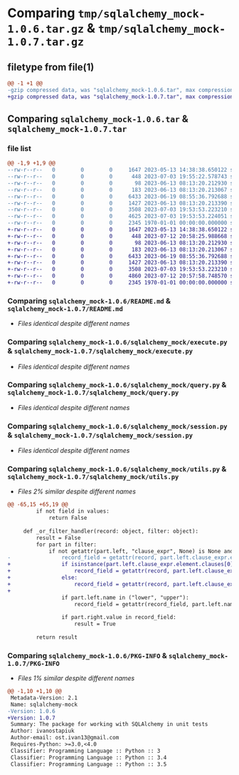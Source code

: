 # Comparing `tmp/sqlalchemy_mock-1.0.6.tar.gz` & `tmp/sqlalchemy_mock-1.0.7.tar.gz`

## filetype from file(1)

```diff
@@ -1 +1 @@
-gzip compressed data, was "sqlalchemy_mock-1.0.6.tar", max compression
+gzip compressed data, was "sqlalchemy_mock-1.0.7.tar", max compression
```

## Comparing `sqlalchemy_mock-1.0.6.tar` & `sqlalchemy_mock-1.0.7.tar`

### file list

```diff
@@ -1,9 +1,9 @@
--rw-r--r--   0        0        0     1647 2023-05-13 14:38:38.650122 sqlalchemy_mock-1.0.6/README.md
--rw-r--r--   0        0        0      448 2023-07-03 19:55:22.578743 sqlalchemy_mock-1.0.6/pyproject.toml
--rw-r--r--   0        0        0       98 2023-06-13 08:13:20.212930 sqlalchemy_mock-1.0.6/sqlalchemy_mock/__init__.py
--rw-r--r--   0        0        0      183 2023-06-13 08:13:20.213067 sqlalchemy_mock-1.0.6/sqlalchemy_mock/async_session.py
--rw-r--r--   0        0        0     6433 2023-06-19 08:55:36.792688 sqlalchemy_mock-1.0.6/sqlalchemy_mock/execute.py
--rw-r--r--   0        0        0     1427 2023-06-13 08:13:20.213390 sqlalchemy_mock-1.0.6/sqlalchemy_mock/query.py
--rw-r--r--   0        0        0     3508 2023-07-03 19:53:53.223210 sqlalchemy_mock-1.0.6/sqlalchemy_mock/session.py
--rw-r--r--   0        0        0     4625 2023-07-03 19:53:53.224051 sqlalchemy_mock-1.0.6/sqlalchemy_mock/utils.py
--rw-r--r--   0        0        0     2345 1970-01-01 00:00:00.000000 sqlalchemy_mock-1.0.6/PKG-INFO
+-rw-r--r--   0        0        0     1647 2023-05-13 14:38:38.650122 sqlalchemy_mock-1.0.7/README.md
+-rw-r--r--   0        0        0      448 2023-07-12 20:58:25.988668 sqlalchemy_mock-1.0.7/pyproject.toml
+-rw-r--r--   0        0        0       98 2023-06-13 08:13:20.212930 sqlalchemy_mock-1.0.7/sqlalchemy_mock/__init__.py
+-rw-r--r--   0        0        0      183 2023-06-13 08:13:20.213067 sqlalchemy_mock-1.0.7/sqlalchemy_mock/async_session.py
+-rw-r--r--   0        0        0     6433 2023-06-19 08:55:36.792688 sqlalchemy_mock-1.0.7/sqlalchemy_mock/execute.py
+-rw-r--r--   0        0        0     1427 2023-06-13 08:13:20.213390 sqlalchemy_mock-1.0.7/sqlalchemy_mock/query.py
+-rw-r--r--   0        0        0     3508 2023-07-03 19:53:53.223210 sqlalchemy_mock-1.0.7/sqlalchemy_mock/session.py
+-rw-r--r--   0        0        0     4860 2023-07-12 20:57:58.748570 sqlalchemy_mock-1.0.7/sqlalchemy_mock/utils.py
+-rw-r--r--   0        0        0     2345 1970-01-01 00:00:00.000000 sqlalchemy_mock-1.0.7/PKG-INFO
```

### Comparing `sqlalchemy_mock-1.0.6/README.md` & `sqlalchemy_mock-1.0.7/README.md`

 * *Files identical despite different names*

### Comparing `sqlalchemy_mock-1.0.6/sqlalchemy_mock/execute.py` & `sqlalchemy_mock-1.0.7/sqlalchemy_mock/execute.py`

 * *Files identical despite different names*

### Comparing `sqlalchemy_mock-1.0.6/sqlalchemy_mock/query.py` & `sqlalchemy_mock-1.0.7/sqlalchemy_mock/query.py`

 * *Files identical despite different names*

### Comparing `sqlalchemy_mock-1.0.6/sqlalchemy_mock/session.py` & `sqlalchemy_mock-1.0.7/sqlalchemy_mock/session.py`

 * *Files identical despite different names*

### Comparing `sqlalchemy_mock-1.0.6/sqlalchemy_mock/utils.py` & `sqlalchemy_mock-1.0.7/sqlalchemy_mock/utils.py`

 * *Files 2% similar despite different names*

```diff
@@ -65,15 +65,19 @@
         if not field in values:
             return False
 
     def _or_filter_handler(record: object, filter: object):
         result = False
         for part in filter:
             if not getattr(part.left, "clause_expr", None) is None and part.left.clause_expr.element.operator.__name__ == "comma_op":
-                record_field = getattr(record, part.left.clause_expr.element.clauses[0].name)
+                if isinstance(part.left.clause_expr.element.clauses[0], sqlalchemy.sql.elements.Cast):
+                    record_field = getattr(record, part.left.clause_expr.element.clauses[0].clause.name)
+                else:
+                    record_field = getattr(record, part.left.clause_expr.element.clauses[0].name)
+
                 if part.left.name in ("lower", "upper"):
                     record_field = getattr(record_field, part.left.name)()
 
                 if part.right.value in record_field:
                     result = True
 
         return result
```

### Comparing `sqlalchemy_mock-1.0.6/PKG-INFO` & `sqlalchemy_mock-1.0.7/PKG-INFO`

 * *Files 1% similar despite different names*

```diff
@@ -1,10 +1,10 @@
 Metadata-Version: 2.1
 Name: sqlalchemy-mock
-Version: 1.0.6
+Version: 1.0.7
 Summary: The package for working with SQLAlchemy in unit tests
 Author: ivanostapiuk
 Author-email: ost.ivan13@gmail.com
 Requires-Python: >=3.0,<4.0
 Classifier: Programming Language :: Python :: 3
 Classifier: Programming Language :: Python :: 3.4
 Classifier: Programming Language :: Python :: 3.5
```

